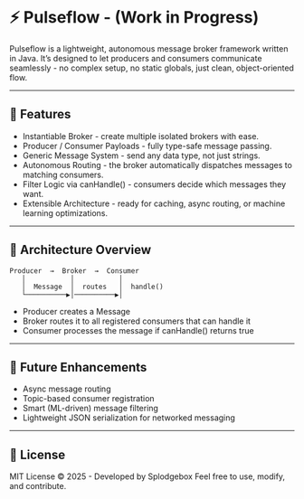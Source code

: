 # ⚡ Pulseflow - (Work in Progress)

Pulseflow is a lightweight, autonomous message broker framework written in Java.
It’s designed to let producers and consumers communicate seamlessly - no complex setup, no static globals, just clean, object-oriented flow.

------------------------------------------------------------
🚀 Features
------------------------------------------------------------
- Instantiable Broker - create multiple isolated brokers with ease.
- Producer / Consumer Payloads - fully type-safe message passing.
- Generic Message<T> System - send any data type, not just strings.
- Autonomous Routing - the broker automatically dispatches messages to matching consumers.
- Filter Logic via canHandle() - consumers decide which messages they want.
- Extensible Architecture - ready for caching, async routing, or machine learning optimizations.

------------------------------------------------------------
🧩 Architecture Overview
------------------------------------------------------------
```
Producer  →  Broker  →  Consumer
   │           │           │
   │  Message  │  routes   │  handle()
   └──────────▶│──────────▶│
```

- Producer creates a Message<T>
- Broker routes it to all registered consumers that can handle it
- Consumer processes the message if canHandle() returns true

------------------------------------------------------------
🧠 Future Enhancements
------------------------------------------------------------
- Async message routing
- Topic-based consumer registration
- Smart (ML-driven) message filtering
- Lightweight JSON serialization for networked messaging

------------------------------------------------------------
📜 License
------------------------------------------------------------
MIT License © 2025 - Developed by Splodgebox
Feel free to use, modify, and contribute.
